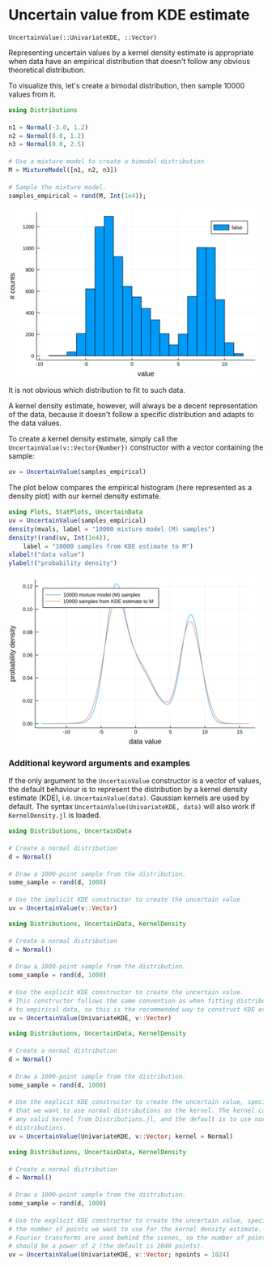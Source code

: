 
# Uncertain value from KDE estimate

```@docs
UncertainValue(::UnivariateKDE, ::Vector)
```

Representing uncertain values by a kernel density estimate is appropriate when
data have an empirical distribution that doesn't follow any obvious theoretical distribution.

To visualize this, let's create a bimodal distribution, then sample 10000
values from it.

```julia
using Distributions

n1 = Normal(-3.0, 1.2)
n2 = Normal(8.0, 1.2)
n3 = Normal(0.0, 2.5)

# Use a mixture model to create a bimodal distribution
M = MixtureModel([n1, n2, n3])

# Sample the mixture model.
samples_empirical = rand(M, Int(1e4));
```

![](imgs/bimodal_empirical.svg)

It is not obvious which distribution to fit to such data.

A kernel density estimate, however, will always be a decent representation
of the data, because it doesn't follow a specific distribution and adapts to the data values.

To create a kernel density estimate, simply call the `UncertainValue(v::Vector{Number})` constructor with
a vector containing the sample:


```julia
uv = UncertainValue(samples_empirical)
```

The plot below compares the empirical histogram (here represented as a density plot) with our kernel density estimate.

```julia
using Plots, StatPlots, UncertainData
uv = UncertainValue(samples_empirical)
density(mvals, label = "10000 mixture model (M) samples")
density!(rand(uv, Int(1e4)),
    label = "10000 samples from KDE estimate to M")
xlabel!("data value")
ylabel!("probability density")
```

![](imgs/KDEUncertainValue.svg)


### Additional keyword arguments and examples

If the only argument to the `UncertainValue` constructor is a vector of values,
the default behaviour is to represent the distribution by a kernel density
estimate (KDE), i.e. `UncertainValue(data)`. Gaussian kernels are used by default. The syntax
`UncertainValue(UnivariateKDE, data)` will also work if `KernelDensity.jl` is
loaded.

``` julia tab="Implicit KDE constructor"
using Distributions, UncertainData

# Create a normal distribution
d = Normal()

# Draw a 1000-point sample from the distribution.
some_sample = rand(d, 1000)

# Use the implicit KDE constructor to create the uncertain value
uv = UncertainValue(v::Vector)
```

``` julia tab="Explicit KDE constructor"
using Distributions, UncertainData, KernelDensity

# Create a normal distribution
d = Normal()

# Draw a 1000-point sample from the distribution.
some_sample = rand(d, 1000)

# Use the explicit KDE constructor to create the uncertain value.
# This constructor follows the same convention as when fitting distributions
# to empirical data, so this is the recommended way to construct KDE estimates.
uv = UncertainValue(UnivariateKDE, v::Vector)
```

``` julia tab="Changing the kernel"
using Distributions, UncertainData, KernelDensity

# Create a normal distribution
d = Normal()

# Draw a 1000-point sample from the distribution.
some_sample = rand(d, 1000)

# Use the explicit KDE constructor to create the uncertain value, specifying
# that we want to use normal distributions as the kernel. The kernel can be
# any valid kernel from Distributions.jl, and the default is to use normal
# distributions.
uv = UncertainValue(UnivariateKDE, v::Vector; kernel = Normal)
```

``` julia tab="Adjusting number of points"
using Distributions, UncertainData, KernelDensity

# Create a normal distribution
d = Normal()

# Draw a 1000-point sample from the distribution.
some_sample = rand(d, 1000)

# Use the explicit KDE constructor to create the uncertain value, specifying
# the number of points we want to use for the kernel density estimate. Fast
# Fourier transforms are used behind the scenes, so the number of points
# should be a power of 2 (the default is 2048 points).
uv = UncertainValue(UnivariateKDE, v::Vector; npoints = 1024)
```
